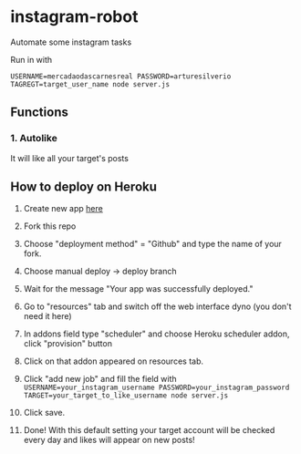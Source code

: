 # instagram-robot

Automate some instagram tasks

Run in with

```
USERNAME=mercadaodascarnesreal PASSWORD=arturesilverio TAGREGT=target_user_name node server.js
```

## Functions

### 1. Autolike

It will like all your target's posts

## How to deploy on Heroku

1. Create new app [here](https://dashboard.heroku.com/new?org=personal-apps)

2. Fork this repo

3. Choose "deployment method" = "Github" and type the name of your fork.

4. Choose manual deploy -> deploy branch

5. Wait for the message "Your app was successfully deployed."

6. Go to "resources" tab and switch off the web interface dyno (you don't need it here)

7. In addons field type "scheduler" and choose Heroku scheduler addon, click "provision" button

8. Click on that addon appeared on resources tab.

9. Click "add new job" and fill the field with `USERNAME=your_instagram_username PASSWORD=your_instagram_password TARGET=your_target_to_like_username node server.js`

10. Click save.

11. Done! With this default setting your target account will be checked every day and likes will appear on new posts!
